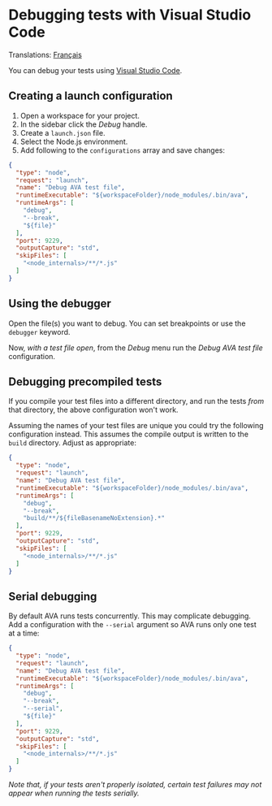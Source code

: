 # Debugging tests with Visual Studio Code

Translations: [Français](https://github.com/avajs/ava-docs/blob/master/fr_FR/docs/recipes/debugging-with-vscode.md)

You can debug your tests using [Visual Studio Code](https://code.visualstudio.com/).

## Creating a launch configuration

1. Open a workspace for your project.
1. In the sidebar click the *Debug* handle.
1. Create a `launch.json` file.
1. Select the Node.js environment.
1. Add following to the `configurations` array and save changes:

  ```json
  {
    "type": "node",
    "request": "launch",
    "name": "Debug AVA test file",
    "runtimeExecutable": "${workspaceFolder}/node_modules/.bin/ava",
    "runtimeArgs": [
      "debug",
      "--break",
      "${file}"
    ],
    "port": 9229,
    "outputCapture": "std",
    "skipFiles": [
      "<node_internals>/**/*.js"
    ]
  }
  ```

## Using the debugger

Open the file(s) you want to debug. You can set breakpoints or use the `debugger` keyword.

Now, *with a test file open*, from the *Debug* menu run the *Debug AVA test file* configuration.

## Debugging precompiled tests

If you compile your test files into a different directory, and run the tests *from* that directory, the above configuration won't work.

Assuming the names of your test files are unique you could try the following configuration instead. This assumes the compile output is written to the `build` directory. Adjust as appropriate:


```json
{
  "type": "node",
  "request": "launch",
  "name": "Debug AVA test file",
  "runtimeExecutable": "${workspaceFolder}/node_modules/.bin/ava",
  "runtimeArgs": [
    "debug",
    "--break",
    "build/**/${fileBasenameNoExtension}.*"
  ],
  "port": 9229,
  "outputCapture": "std",
  "skipFiles": [
    "<node_internals>/**/*.js"
  ]
}
```

## Serial debugging

By default AVA runs tests concurrently. This may complicate debugging. Add a configuration with the `--serial` argument so AVA runs only one test at a time:

```json
{
  "type": "node",
  "request": "launch",
  "name": "Debug AVA test file",
  "runtimeExecutable": "${workspaceFolder}/node_modules/.bin/ava",
  "runtimeArgs": [
    "debug",
    "--break",
    "--serial",
    "${file}"
  ],
  "port": 9229,
  "outputCapture": "std",
  "skipFiles": [
    "<node_internals>/**/*.js"
  ]
}
```

*Note that, if your tests aren't properly isolated, certain test failures may not appear when running the tests serially.*
